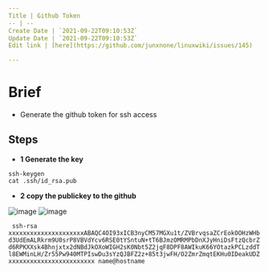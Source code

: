 ```yaml
---
Title | Github Token
-- | --
Create Date | `2021-09-22T09:10:53Z`
Update Date | `2021-09-22T09:10:53Z`
Edit link | [here](https://github.com/junxnone/linuxwiki/issues/145)

---
```

# Brief
- Generate the github token for ssh access

## Steps
- **1 Generate the key**

```
ssh-keygen
cat .ssh/id_rsa.pub
```

- **2 copy the publickey to the github**


![image](https://user-images.githubusercontent.com/2216970/49859317-36711280-fe32-11e8-8168-2d00e0d8ea96.png)
![image](https://user-images.githubusercontent.com/2216970/49859332-3f61e400-fe32-11e8-9d3c-8718e55534e5.png)

`
ssh-rsa xxxxxxxxxxxxxxxxxxxxxABAQC4OI93xICB3nyCM57MGXu1t/ZVBrvqsaZCrEokOOHzWHbd3UdEmALRkrm9U0srP8VBVdYcv6RSE0tYSntuN+tT6BJmzOMRMPbDnXJyHniDsFtzQcbrZd6RPKXXsk4Bhnjxtx2dNBdJkOXoWIGH2sK0Nbt5Z2jqF8DPF8AWIkuK66YOtazkPCLzddTl8EWMinLH/Zr55Pw940MTPIswDu3sYzQJBFZ2z+85t3jwFH/O2ZmrZmqtEKHu0IDeakUDZxxxxxxxxxxxxxxxxxxxxxxxx name@hostname`
